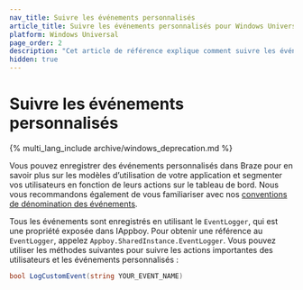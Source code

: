 ```yaml
---
nav_title: Suivre les événements personnalisés
article_title: Suivre les événements personnalisés pour Windows Universal
platform: Windows Universal
page_order: 2
description: "Cet article de référence explique comment suivre les événements personnalisés sur la plateforme Universal Windows."
hidden: true
---
```


# Suivre les événements personnalisés
{% multi_lang_include archive/windows_deprecation.md %}

Vous pouvez enregistrer des événements personnalisés dans Braze pour en savoir plus sur les modèles d’utilisation de votre application et segmenter vos utilisateurs en fonction de leurs actions sur le tableau de bord. Nous vous recommandons également de vous familiariser avec nos [conventions de dénomination des événements]({{site.baseurl}}/user_guide/data_and_analytics/custom_data/event_naming_conventions/).

Tous les événements sont enregistrés en utilisant le `EventLogger`, qui est une propriété exposée dans IAppboy. Pour obtenir une référence au `EventLogger`, appelez `Appboy.SharedInstance.EventLogger`. Vous pouvez utiliser les méthodes suivantes pour suivre les actions importantes des utilisateurs et les événements personnalisés :

```csharp
bool LogCustomEvent(string YOUR_EVENT_NAME)
```
